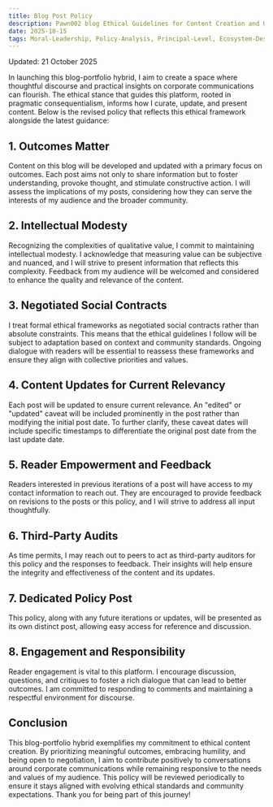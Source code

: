 ```yaml
---
title: Blog Post Policy
description: Pawn002 blog Ethical Guidelines for Content Creation and Updates
date: 2025-10-15
tags: Moral-Leadership, Policy-Analysis, Principal-Level, Ecosystem-Design
---
```


Updated: 21 October 2025

In launching this blog-portfolio hybrid, I aim to create a space where thoughtful discourse and practical insights on corporate communications can flourish. The ethical stance that guides this platform, rooted in pragmatic consequentialism, informs how I curate, update, and present content. Below is the revised policy that reflects this ethical framework alongside the latest guidance:

## 1. Outcomes Matter

Content on this blog will be developed and updated with a primary focus on outcomes. Each post aims not only to share information but to foster understanding, provoke thought, and stimulate constructive action. I will assess the implications of my posts, considering how they can serve the interests of my audience and the broader community.

## 2. Intellectual Modesty

Recognizing the complexities of qualitative value, I commit to maintaining intellectual modesty. I acknowledge that measuring value can be subjective and nuanced, and I will strive to present information that reflects this complexity. Feedback from my audience will be welcomed and considered to enhance the quality and relevance of the content.

## 3. Negotiated Social Contracts

I treat formal ethical frameworks as negotiated social contracts rather than absolute constraints. This means that the ethical guidelines I follow will be subject to adaptation based on context and community standards. Ongoing dialogue with readers will be essential to reassess these frameworks and ensure they align with collective priorities and values.

## 4. Content Updates for Current Relevancy

Each post will be updated to ensure current relevance. An "edited" or "updated" caveat will be included prominently in the post rather than modifying the initial post date. To further clarify, these caveat dates will include specific timestamps to differentiate the original post date from the last update date.

## 5. Reader Empowerment and Feedback

Readers interested in previous iterations of a post will have access to my contact information to reach out. They are encouraged to provide feedback on revisions to the posts or this policy, and I will strive to address all input thoughtfully.

## 6. Third-Party Audits

As time permits, I may reach out to peers to act as third-party auditors for this policy and the responses to feedback. Their insights will help ensure the integrity and effectiveness of the content and its updates.

## 7. Dedicated Policy Post

This policy, along with any future iterations or updates, will be presented as its own distinct post, allowing easy access for reference and discussion.

## 8. Engagement and Responsibility

Reader engagement is vital to this platform. I encourage discussion, questions, and critiques to foster a rich dialogue that can lead to better outcomes. I am committed to responding to comments and maintaining a respectful environment for discourse.

## Conclusion

This blog-portfolio hybrid exemplifies my commitment to ethical content creation. By prioritizing meaningful outcomes, embracing humility, and being open to negotiation, I aim to contribute positively to conversations around corporate communications while remaining responsive to the needs and values of my audience. This policy will be reviewed periodically to ensure it stays aligned with evolving ethical standards and community expectations. Thank you for being part of this journey!
